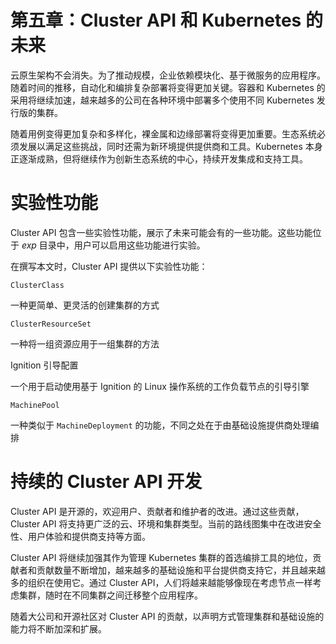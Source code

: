 # 第五章：Cluster API 和 Kubernetes 的未来

云原生架构不会消失。为了推动规模，企业依赖模块化、基于微服务的应用程序。随着时间的推移，自动化和编排复杂部署将变得更加关键。容器和 Kubernetes 的采用将继续加速，越来越多的公司在各种环境中部署多个使用不同 Kubernetes 发行版的集群。

随着用例变得更加复杂和多样化，裸金属和边缘部署将变得更加重要。生态系统必须发展以满足这些挑战，同时还需为新环境提供提供商和工具。Kubernetes 本身正逐渐成熟，但将继续作为创新生态系统的中心，持续开发集成和支持工具。

# 实验性功能

Cluster API 包含一些实验性功能，展示了未来可能会有的一些功能。这些功能位于 *exp* 目录中，用户可以启用这些功能进行实验。

在撰写本文时，Cluster API 提供以下实验性功能：

`ClusterClass`

一种更简单、更灵活的创建集群的方式

`ClusterResourceSet`

一种将一组资源应用于一组集群的方法

Ignition 引导配置

一个用于启动使用基于 Ignition 的 Linux 操作系统的工作负载节点的引导引擎

`MachinePool`

一种类似于 `MachineDeployment` 的功能，不同之处在于由基础设施提供商处理编排

# 持续的 Cluster API 开发

Cluster API 是开源的，欢迎用户、贡献者和维护者的改进。通过这些贡献，Cluster API 将支持更广泛的云、环境和集群类型。当前的路线图集中在改进安全性、用户体验和提供商支持等方面。

Cluster API 将继续加强其作为管理 Kubernetes 集群的首选编排工具的地位，贡献者和贡献数量不断增加，越来越多的基础设施和平台提供商支持它，并且越来越多的组织在使用它。通过 Cluster API，人们将越来越能够像现在考虑节点一样考虑集群，随时在不同集群之间迁移整个应用程序。

随着大公司和开源社区对 Cluster API 的贡献，以声明方式管理集群和基础设施的能力将不断加深和扩展。
